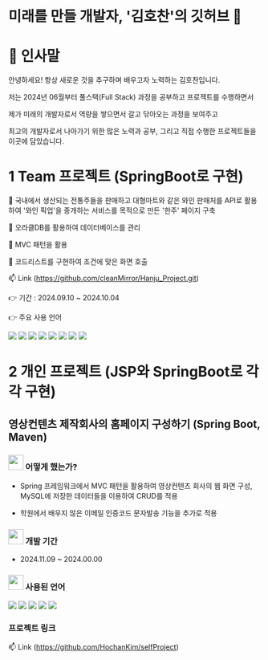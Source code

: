 # 미래를 만들 개발자, '김호찬'의 깃허브 👋

<!--
**HochanKim/HochanKim** is a ✨ _special_ ✨ repository because its `README.md` (this file) appears on your GitHub profile.

Here are some ideas to get you started:

- 🔭 I’m currently working on ...
- 🌱 I’m currently learning ...
- 👯 I’m looking to collaborate on ...
- 🤔 I’m looking for help with ...
- 💬 Ask me about ...
- 📫 How to reach me: ...
- 😄 Pronouns: ...
- ⚡ Fun fact: ...
-->
# 📜 인사말

안녕하세요! 항상 새로운 것을 추구하며 배우고자 노력하는 김호찬입니다.

저는 2024년 06월부터 풀스택(Full Stack) 과정을 공부하고 프로젝트를 수행하면서

제가 미래의 개발자로서 역량을 쌓으면서 갈고 닦아오는 과정을 보여주고

최고의 개발자로서 나아가기 위한 많은 노력과 공부, 그리고 직접 수행한 프로젝트들을 이곳에 담았습니다.

# 1 Team 프로젝트 (SpringBoot로 구현)

👯 국내에서 생산되는 전통주들을 판매하고 대형마트와 같은 와인 판매처를 API로 활용하여 '와인 픽업'을 중개하는 서비스를 목적으로 만든 '한주' 페이지 구축

👯 오라클DB를 활용하여 데이터베이스를 관리

👯 MVC 패턴을 활용

👯 코드리스트를 구현하여 조건에 맞은 화면 호출

📫 Link (https://github.com/cleanMirror/Hanju_Project.git)

👉 기간 : 2024.09.10 ~ 2024.10.04 

👉 주요 사용 언어 

<img src="https://img.shields.io/badge/spring-6DB33F?style=for-the-badge&logo=spring&logoColor=white">

<img src="https://img.shields.io/badge/Oracle-F80000?style=for-the-badge&logo=oracle&logoColor=white">

<img src="https://img.shields.io/badge/java-23ED8B00?style=for-the-badge&logo=openjdk&logoColor=white">

<img src="https://img.shields.io/badge/Apache%20Maven-C71A36?style=for-the-badge&logo=Apache%20Maven&logoColor=white">

<img src="https://img.shields.io/badge/vuejs-333333?style=for-the-badge&logo=vuedotjs&logoColor=%234FC08D">

<img src="https://img.shields.io/badge/JavaScript-F7DF1E?style=for-the-badge&logo=JavaScript&logoColor=white">

<img src="https://img.shields.io/badge/html5-FFA500?style=for-the-badge&logo=html5&logoColor=white">

<img src="https://img.shields.io/badge/css3-1E90FF?style=for-the-badge&logo=css3&logoColor=white">

# 2 개인 프로젝트 (JSP와 SpringBoot로 각각 구현)
## 영상컨텐츠 제작회사의 홈페이지 구성하기 (Spring Boot, Maven)

### <img src="https://github.com/user-attachments/assets/a5e2f4b7-b8ff-4a10-8dbf-16bf16e267fd" width="30" height="30" /> 어떻게 했는가?

+  Spring 프레임워크에서 MVC 패턴을 활용하여 영상컨텐츠 회사의 웹 화면 구성, MySQL에 저장한 데이터들을 이용하여 CRUD를 적용

+  학원에서 배우지 않은 이메일 인증코드 문자발송 기능을 추가로 적용




### <img src="https://github.com/user-attachments/assets/a5e2f4b7-b8ff-4a10-8dbf-16bf16e267fd" width="30" height="30" /> 개발 기간

+  2024.11.09 ~ 2024.00.00




### <img src="https://github.com/user-attachments/assets/a5e2f4b7-b8ff-4a10-8dbf-16bf16e267fd" width="30" height="30" /> 사용된 언어
<img src="https://img.shields.io/badge/JSP-3178C6">

<img src="https://img.shields.io/badge/JavaScript-F7DF1E?style=for-the-badge&logo=JavaScript&logoColor=white">

<img src="https://img.shields.io/badge/CSS3-1572B6?style=for-the-badge&logo=css3&logoColor=white">

<img src="https://img.shields.io/badge/MySQL-00000F?style=for-the-badge&logo=mysql&logoColor=white">

<img src="https://img.shields.io/badge/vue.js-30F200?style=for-the-badge&logo=vue.jsl&logoColor=white">

### 프로젝트 링크

📫 Link (https://github.com/HochanKim/selfProject) 
